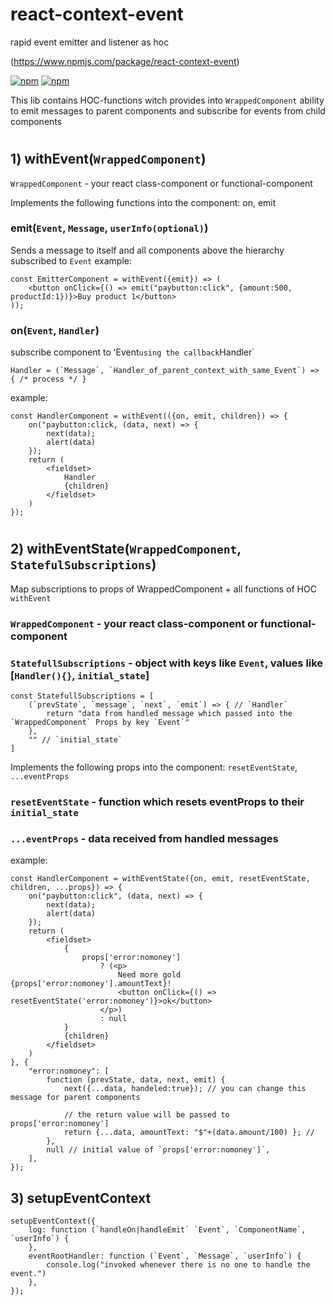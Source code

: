 react-context-event
=========================
rapid event emitter and listener as hoc

(https://www.npmjs.com/package/react-context-event)

[![npm](https://img.shields.io/npm/dw/react-context-event.svg)](https://www.npmjs.com/package/react-context-event)
[![npm](https://img.shields.io/npm/v/react-context-event.svg)](https://www.npmjs.com/package/react-context-event)

This lib contains HOC-functions witch provides into `WrappedComponent` ability to emit messages to parent components and subscribe for events from child components

#

## 1) withEvent(`WrappedComponent`)

`WrappedComponent` - your react class-component or functional-component

Implements the following functions into the component: on, emit

### emit(`Event`, `Message`, `userInfo(optional)`)

Sends a message to itself and all components above the hierarchy subscribed to `Event`
example: 
```
const EmitterComponent = withEvent({emit}) => (
	<button onClick={() => emit("paybutton:click", {amount:500, productId:1})}>Buy product 1</button>
));
```

### on(`Event`, `Handler`)
subscribe component to ʻEvent` using the callback `Handler`
```
Handler = (`Message`, `Handler_of_parent_context_with_same_Event`) => { /* process */ }
```
example: 
```
const HandlerComponent = withEvent(({on, emit, children}) => {
    on("paybutton:click, (data, next) => {
        next(data);
        alert(data)
    });
    return (
        <fieldset>
            Handler
            {children}
        </fieldset>
    )
});
```

#

## 2) withEventState(`WrappedComponent`, `StatefulSubscriptions`)

Map subscriptions to props of WrappedComponent + all functions of HOC `withEvent`

### `WrappedComponent` - your react class-component or functional-component

### `StatefullSubscriptions` - object with keys like `Event`, values like [`Handler(){}`, `initial_state`]

```
const StatefullSubscriptions = [
	(`prevState`, `message`, `next`, `emit`) => { // `Handler`
		return "data from handled message which passed into the `WrappedComponent` Props by key `Event`"
	},
	"" // `initial_state`
]
```

Implements the following props into the component: `resetEventState`, `...eventProps`

### `resetEventState` - function which resets eventProps to their `initial_state`

### `...eventProps` - data received from handled messages

example: 
```
const HandlerComponent = withEventState({on, emit, resetEventState, children, ...props}) => {
    on("paybutton:click", (data, next) => {
        next(data);
        alert(data)
    });
    return (
        <fieldset>
            {
            	props['error:nomoney'] 
            		? (<p>
            			Need more gold {props['error:nomoney'].amountText}!
            			<button onClick={() => resetEventState('error:nomoney')}>ok</button>
            		</p>)
            		: null
            }
            {children}
        </fieldset>
    )
}, {
	"error:nomoney": [
		function (prevState, data, next, emit) {
	        next({...data, handeled:true}); // you can change this message for parent components

	        // the return value will be passed to props['error:nomoney']
	        return {...data, amountText: "$"+(data.amount/100) }; // 
	    }, 
	    null // initial value of `props['error:nomoney']`,
    ],
});
```

## 3) setupEventContext

```
setupEventContext({
    log: function (`handleOn|handleEmit` `Event`, `ComponentName`, `userInfo`) {
    },
    eventRootHandler: function (`Event`, `Message`, `userInfo`) {
        console.log("invoked whenever there is no one to handle the event.")
    },
});
```
